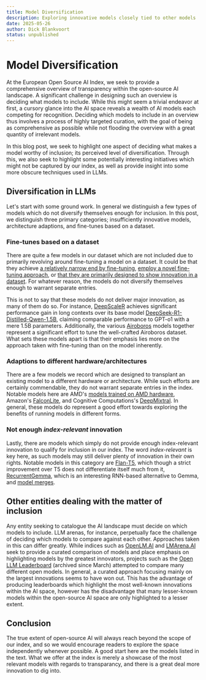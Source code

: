 ```yaml
---
title: Model Diversification
description: Exploring innovative models closely tied to other models
date: 2025-05-26
author: Dick Blankvoort
status: unpublished
---
```

# Model Diversification
<author :author="author"></author>
<date :date="date"></date>

<!-- Desired message:
1. We do not record all AI models comprehensively. In particular, we do not record models which do not match certain diversification criteria.
2. This implies that there exists a significant amount of innovation outside of our index as well.
3. These are some notable projects which, despite perhaps not diversifying themselves majorly from other models, are still worthy of a mention. 
4. <Some minor information about model merges, how they make things challenging>
-->

<!-- Problem statement filtered through the index -->
At the European Open Source AI Index, we seek to provide a comprehensive overview of transparency within the open-source AI landscape. A significant challenge in designing such an overview is deciding what models to include. While this might seem a trivial endeavor at first, a cursory glance into the AI space reveals a wealth of AI models each competing for recognition. Deciding which models to include in an overview thus involves a process of highly targeted curation, with the goal of being as comprehensive as possible while not flooding the overview with a great quantity of irrelevant models.

<!-- Outlining the purpose of the blog -->
In this blog post, we seek to highlight one aspect of deciding what makes a model worthy of inclusion; its perceived level of diversification. Through this, we also seek to highlight some potentially interesting initiatives which might not be captured by our index, as well as provide insight into some more obscure techniques used in LLMs.

<!-- Body header -->
## Diversification in LLMs
<!-- Cutting the topic up into three concrete categories -->
Let's start with some ground work. In general we distinguish a few types of models which do not diversify themselves enough for inclusion. In this post, we distinguish three primary categories; insufficiently innovative models, architecture adaptions, and fine-tunes based on a dataset.

<!-- Category 1 -->
### Fine-tunes based on a dataset
<!-- Showcasing examples within the category -->
There are quite a few models in our dataset which are not included due to primarily revolving around fine-tuning a model on a dataset. It could be that they achieve [a relatively narrow end by fine-tuning](https://huggingface.co/teknium/CollectiveCognition-v1.1-Mistral-7B), [employ a novel fine-tuning approach](https://huggingface.co/ernie-research/HH-RLHF-Gemma-2B-MA-PPO-Fixed5), or [that they are primarily designed to show innovation in a dataset](https://huggingface.co/OFA-Sys/OccuLLaMA-7B). For whatever reason, the models do not diversify themselves enough to warrant separate entries.

<!-- Why they are significant regardless, and why we nonetheless do not include them -->
This is not to say that these models do not deliver major innovation, as many of them do so. For instance, [DeepScaleR](https://huggingface.co/agentica-org/DeepScaleR-1.5B-Preview) achieves significant performance gain in long contexts over its base model [DeepSeek-R1-Distilled-Qwen-1.5B](https://huggingface.co/deepseek-ai/DeepSeek-R1-Distill-Qwen-1.5B), claiming comparable performance to GPT-o1 with a mere 1.5B parameters. Additionally, the various [Airoboros](https://huggingface.co/jondurbin/airoboros-110b-3.3) models together represent a significant effort to tune the well-crafted Airoboros dataset. What sets these models apart is that their emphasis lies more on the approach taken with fine-tuning than on the model inherently.

<!-- Category 2 -->
### Adaptions to different hardware/architectures
<!-- Showcasing examples in the category & why we do not consider them -->
There are a few models we record which are designed to transplant an existing model to a different hardware or architecture. While such efforts are certainly commendable, they do not warrant separate entries in the index. Notable models here are AMD's [models trained on AMD hardware](https://huggingface.co/amd/AMD-OLMo-1B-SFT-DPO), Amazon's [FalconLite](https://huggingface.co/amazon/FalconLite), and Cognitive Computations's [DeepMixtral](https://huggingface.co/cognitivecomputations/DeepMixtral-8x7b-Instruct). In general, these models do represent a good effort towards exploring the benefits of running models in different forms.

<!-- Category 3 -->
### Not enough _index-relevant_ innovation
<!-- Showcasing examples in the category & why we do not consider them -->
Lastly, there are models which simply do not provide enough index-relevant innovation to qualify for inclusion in our index. The word _index-relevant_ is key here, as such models may still deliver plenty of innovation in their own rights. Notable models in this category are [Flan-T5](https://huggingface.co/google/flan-t5-xxl), which though a strict improvement over T5 does not differentiate itself much from it, [RecurrentGemma](https://huggingface.co/google/recurrentgemma-9b-it), which is an interesting RNN-based alternative to Gemma, and [model merges](https://huggingface.co/blog/mlabonne/merge-models).

<!-- Placing diversification in a broader context (outside the index) -->
## Other entities dealing with the matter of inclusion
<!-- Highlighting how the model manifests in LLM arenas -->
Any entity seeking to catalogue the AI landscape must decide on which models to include. LLM arenas, for instance, perpetually face the challenge of deciding which models to compare against each other. Approaches taken in this can differ greatly. While indices such as [OpenLM.AI](https://openlm.ai/chatbot-arena/) and [LMArena.AI](https://lmarena.ai/) seek to provide a curated comparison of models and place emphasis on highlighting models by the greatest innovators, projects such as the [Open LLM Leaderboard](https://huggingface.co/spaces/open-llm-leaderboard/open_llm_leaderboard#/) (archived since March) attempted to compare many different open models. In general, a curated approach focusing mainly on the largest innovations seems to have won out. This has the advantage of producing leaderboards which highlight the most well-known innovations within the AI space, however has the disadvantage that many lesser-known models within the open-source AI space are only highlighted to a lesser extent.

<!-- Rounding off -->
## Conclusion
<!-- Highlighting the takeaway message -->
The true extent of open-source AI will always reach beyond the scope of our index, and so we would encourage readers to explore the space independently whenever possible. A good start here are the models listed in the text. What we offer at the index is merely a showcase of the most relevant models with regards to transparancy, and there is a great deal more innovation to dig into.

<!--
General categories of 'too undiversified':
- ! Regular fine-tunes !
  - CollectiveCognition-v1.1-Mistral-7B
  - DeepScaleR-1.5B-Preview
  - Llama-3.1-8B-Dragonfly-v2
  - Gemma2-9B-IT-Simpo-Infinity-Preference
  - Llama-3.2-1B-Instruct-APIGen-FC-v0.1
  - Mistral-7B-v0.1-Flashback-v2-Instruct
  - Opt-125M-DPO-Full
  - EleutherAI-Pythia-6.9B-Deduped-SFT-TLDR
  - ! Novel fine-tuning approach (subcat) !
    - HH-RLHF-Gemma-2B-MA-PPO-Fixed5
    - GRIN-MoE
  - ! Demonstrates innovation in a dataset (subcat) !
    - Bagel
    - DistilabelBeagle14-7B
    - Distilabeled-Marcoro14-7B-Slerp-Full
    - Distilabeled-OpenHermes-2.5-Mistral-7B
    - OccuLLaMA-7B
- ! Model adaptions to different arch/hardware !
  - FalconLite
  - Llama-3.1-SwiftKV-8B-Instruct
  - AMD-OLMo-1B-SFT-DPO
  - DeepMixtral-8x7B-Instruct
- ! Too minor innovation for sign. inclusion !
  - Flan-T5-XXL
  - RecurrentGemma-9B-IT
  - ! Model merges (subcat) !
- Attempted replications of existing models
  - Alpaca-Chavez
- Safety-tuned/unaligned models
  - AmberChat/AmberSafe
  - R1-1776
  - SpicyBoros-70B-2.2
  - WizardLM-Uncensored-Falcon-7B
- Fine-tuned on different models?
  - GPT4-x-Alpaca
  - Redmond-Hermes-Coder
  - Hermes-RWKV-v5-7B
- Language-tuned models?
  - Arabic-StableLM
  - C4AI-Command-R7B-Arabic-02-2025
  - Japanese-Stable-VLM
  - Llama-2-13B-Chat-Dutch
- Vision models?
  - Aya-Vision
  - BELLE-VL
  - K2-Vision-65B
  - Wings-Qwen1.5-8B
- (Non-)MoE variants?
  - Eurus-70B-NCA
  - Hunyuan-7B-Instruct
  - Airoboros-LMoE
- Different base model?
  - Airoboros-Mistral
  - Airoboros-Jamba
- Different model versions (not discussed)
- Different model sizes (not discussed)
- Quantization/Context length (not discussed)
-->